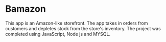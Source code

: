 # Bamazon
This app is an Amazon-like storefront. The app takes in orders from customers and depletes stock from the store's inventory.
The project was completed using JavaScript, Node js and MYSQL.
